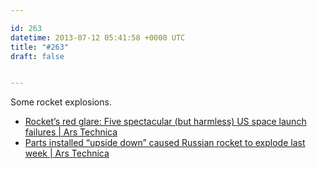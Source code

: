 ```yaml
---

id: 263
datetime: 2013-07-12 05:41:58 +0000 UTC
title: "#263"
draft: false


---
```


Some rocket explosions. 

 
 * [Rocket’s red glare: Five spectacular (but harmless) US space launch failures | Ars Technica](http://arstechnica.com/science/2013/07/rockets-red-glare-five-spectacular-but-harmless-us-space-launch-failures/)
 * [Parts installed “upside down” caused Russian rocket to explode last week | Ars Technica](http://arstechnica.com/science/2013/07/parts-installed-upside-down-caused-last-weeks-russian-rocket-to-explode/)


